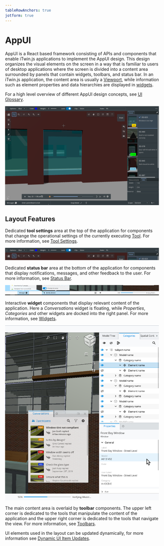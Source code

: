 ```yaml
---
tableRowAnchors: true
jotform: true
---
```


# AppUI

AppUI is a React based framework consisting of APIs and components that enable iTwin.js applications to implement the AppUI design.
This design organizes the visual elements on the screen in a way that is familiar to users of desktop applications where the screen is divided into a content area surrounded by panels that contain widgets, toolbars, and status bar.
In an iTwin.js application, the content area is usually a [Viewport]($core-frontend), while information such as element properties and data hierarchies are displayed in [widgets](./configure-frontstage#widgets).

For a high level overview of different AppUI design concepts, see [UI Glossary](/ui/uiglossary).

![AppUI](../images/dark-theme.png)

## Layout Features

Dedicated **tool settings** area at the top of the application for components that change the operational settings of the currently executing [Tool](../../learning/frontend/Tools.md). For more information, see [Tool Settings](./configure-frontstage.md#tool-settings).

![ToolSettings](../images/tool-settings.png)

Dedicated **status bar** area at the bottom of the application for components that display notifications, messages, and other feedback to the user. For more information, see [Status Bar](./configure-frontstage.md#status-bar).

![StatusBar](../images/status-bar.png)

Interactive **widget** components that display relevant content of the application. Here a _Conversations_ widget is floating, while _Properties_, _Categories_ and other widgets are docked into the right panel. For more information, see [Widgets](./configure-frontstage.md#widgets).

![Widgets](../images/light-theme.png)

The main content area is overlaid by **toolbar** components. The upper left corner is dedicated to the tools that manipulate the content of the application and the upper right corner is dedicated to the tools that navigate the view. For more information, see [Toolbars](./configure-frontstage.md#toolbars).

UI elements used in the layout can be updated dynamically, for more information see [Dynamic UI Item Updates](./provide-ui-items.md#dynamic-ui-item-updates).
